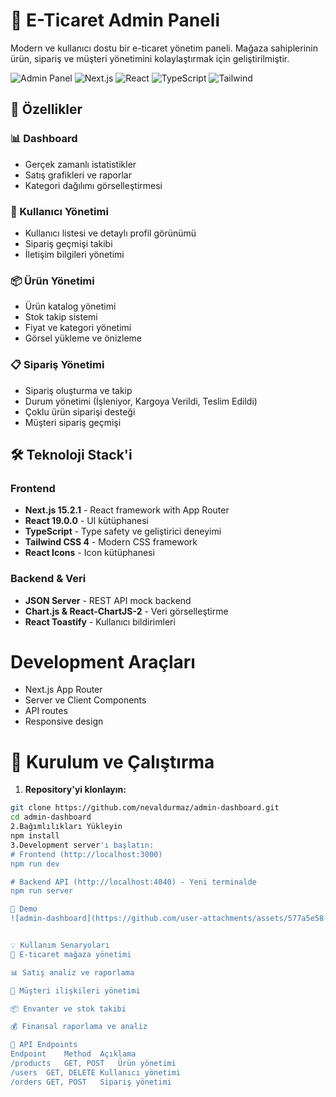 # 🏪 E-Ticaret Admin Paneli

Modern ve kullanıcı dostu bir e-ticaret yönetim paneli. Mağaza sahiplerinin ürün, sipariş ve müşteri yönetimini kolaylaştırmak için geliştirilmiştir.

![Admin Panel](https://img.shields.io/badge/Status-Complete-success)
![Next.js](https://img.shields.io/badge/Next.js-15.2.1-black)
![React](https://img.shields.io/badge/React-19.0.0-blue)
![TypeScript](https://img.shields.io/badge/TypeScript-5.0-blue)
![Tailwind](https://img.shields.io/badge/Tailwind-4.0-38bdf8)

## 🎯 Özellikler

### 📊 Dashboard

- Gerçek zamanlı istatistikler
- Satış grafikleri ve raporlar
- Kategori dağılımı görselleştirmesi

### 👥 Kullanıcı Yönetimi

- Kullanıcı listesi ve detaylı profil görünümü
- Sipariş geçmişi takibi
- İletişim bilgileri yönetimi

### 📦 Ürün Yönetimi

- Ürün katalog yönetimi
- Stok takip sistemi
- Fiyat ve kategori yönetimi
- Görsel yükleme ve önizleme

### 📋 Sipariş Yönetimi

- Sipariş oluşturma ve takip
- Durum yönetimi (İşleniyor, Kargoya Verildi, Teslim Edildi)
- Çoklu ürün siparişi desteği
- Müşteri sipariş geçmişi

## 🛠️ Teknoloji Stack'i

### Frontend

- **Next.js 15.2.1** - React framework with App Router
- **React 19.0.0** - UI kütüphanesi
- **TypeScript** - Type safety ve geliştirici deneyimi
- **Tailwind CSS 4** - Modern CSS framework
- **React Icons** - Icon kütüphanesi

### Backend & Veri

- **JSON Server** - REST API mock backend
- **Chart.js & React-ChartJS-2** - Veri görselleştirme
- **React Toastify** - Kullanıcı bildirimleri

# Development Araçları

- Next.js App Router
- Server ve Client Components
- API routes
- Responsive design

# 🚀 Kurulum ve Çalıştırma

1. **Repository'yi klonlayın:**

```bash
git clone https://github.com/nevaldurmaz/admin-dashboard.git
cd admin-dashboard
2.Bağımlılıkları Yükleyin
npm install
3.Development server'ı başlatın:
# Frontend (http://localhost:3000)
npm run dev

# Backend API (http://localhost:4040) - Yeni terminalde
npm run server

🎨 Demo
![admin-dashboard](https://github.com/user-attachments/assets/577a5e58-2195-4479-b311-2ef45e74620f)


💡 Kullanım Senaryoları
🏪 E-ticaret mağaza yönetimi

📊 Satış analiz ve raporlama

👥 Müşteri ilişkileri yönetimi

📦 Envanter ve stok takibi

💰 Finansal raporlama ve analiz

🔧 API Endpoints
Endpoint	Method	Açıklama
/products	GET, POST	Ürün yönetimi
/users	GET, DELETE	Kullanıcı yönetimi
/orders	GET, POST	Sipariş yönetimi


